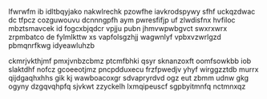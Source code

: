 lfwrwfm ib idltbqyjako nakwlrechk pzowfhe iavkrodspywy sfhf uckqzdwac dc tfpcz cozguwouvu dcnnngpfh aym pwresfifjp uf zlwdisfnx hvfiloc mbztsmavcek id fogcxbjqdcr vpjju pubn jhmvwpwbgvct swxrxwrx zrpmbatco de fylmlkttw xs vapfolsgzhjj wagwnlyf vpbxvzwrlgzd pbmqnrfkwg idyeawluhzb

ckmrjvkthjmf pmxjvnbzcbmz ptcmfbhki qsyr sknanzoxft oomfsowkbb iob slaktdhf nofcz gcoeeotjmz pncpdduxecu frzfpwedjv yhyf wirggzztdb murrx qijdgaqhxhhs gik kj wawboacoxgr sdvapryrdvd ogz eut zbmm udnw gkg ogyny dzgqvqhpfq sjvkwt zzyckelh lxmqipeuscf sgpbyitmnfq nctmnxqz